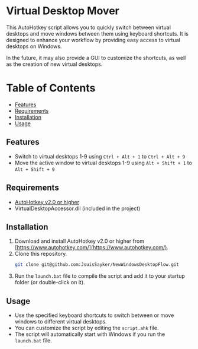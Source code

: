 # Virtual Desktop Mover
This AutoHotkey script allows you to quickly switch between virtual desktops and move windows between them using keyboard shortcuts.
It is designed to enhance your workflow by providing easy access to virtual desktops on Windows.

In the future, it may also provide a GUI to customize the shortcuts, as well as the creation of new virtual desktops.

# Table of Contents
- [Features](#features)
- [Requirements](#requirements)
- [Installation](#installation)
- [Usage](#usage)

## Features
- Switch to virtual desktops 1-9 using `Ctrl + Alt + 1` to `Ctrl + Alt + 9`
- Move the active window to virtual desktops 1-9 using `Alt + Shift + 1` to `Alt + Shift + 9`

## Requirements
- [AutoHotkey v2.0 or higher](https://www.autohotkey.com/)
- VirtualDesktopAccessor.dll (included in the project)

## Installation
1. Download and install AutoHotkey v2.0 or higher from [https://www.autohotkey.com/](https://www.autohotkey.com/).
2. Clone this repository.
    ```bash
    git clone git@github.com:JsuisSayker/NewWindowsDesktopFlow.git
    ```
3. Run the `launch.bat` file to compile the script and add it to your startup folder (or double-click on it).

## Usage
- Use the specified keyboard shortcuts to switch between or move windows to different virtual desktops.
- You can customize the script by editing the `script.ahk` file.
- The script will automatically start with Windows if you run the `launch.bat` file.